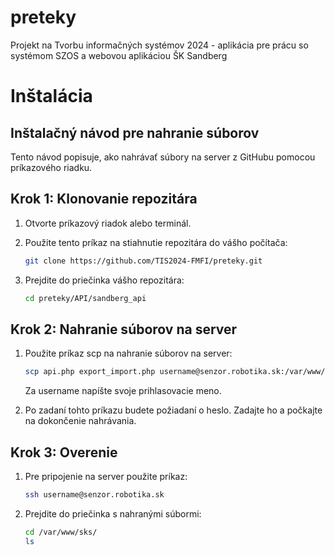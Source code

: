 # preteky
Projekt na Tvorbu informačných systémov 2024 - aplikácia pre prácu so systémom SZOS a webovou aplikáciou ŠK Sandberg
# Inštalácia
## Inštalačný návod pre nahranie súborov

Tento návod popisuje, ako nahrávať súbory na server z GitHubu pomocou príkazového riadku.

## Krok 1: Klonovanie repozitára

1. Otvorte príkazový riadok alebo terminál.
2. Použite tento príkaz na stiahnutie repozitára do vášho počítača:

   ```bash
   git clone https://github.com/TIS2024-FMFI/preteky.git
   ```
3. Prejdite do priečinka vášho repozitára:
   ```bash
   cd preteky/API/sandberg_api
   ```
## Krok 2: Nahranie súborov na server
1. Použite príkaz scp na nahranie súborov na server:
   ```bash
   scp api.php export_import.php username@senzor.robotika.sk:/var/www/sks/
   ```
   Za username napíšte svoje prihlasovacie meno.
   
2. Po zadaní tohto príkazu budete požiadaní o heslo. Zadajte ho a počkajte na dokončenie nahrávania.
## Krok 3: Overenie
1. Pre pripojenie na server použite príkaz:
   ```bash
   ssh username@senzor.robotika.sk
   ```
2. Prejdite do priečinka s nahranými súbormi:
   ```bash
   cd /var/www/sks/
   ls
   ```

